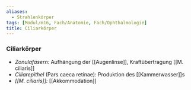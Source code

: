 ```yaml
---
aliases:
  - Strahlenkörper
tags: [Modul/m16, Fach/Anatomie, Fach/Ophthalmologie]
title: Ciliarkörper
---
```

### Ciliarkörper
- *Zonulafasern:* Aufhängung der [[Augenlinse]], Kraftübertragung [[M. ciliaris]]
- *Ciliarepithel* (Pars caeca retinae): Produktion des [[Kammerwasser]]s
- *[[M. ciliaris]]:* [[Akkommodation]]
